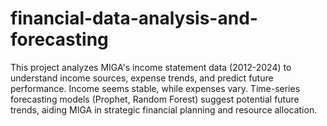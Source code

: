 # financial-data-analysis-and-forecasting
This project analyzes MIGA's income statement data (2012-2024) to understand income sources, expense trends, and predict future performance. Income seems stable, while expenses vary. Time-series forecasting models (Prophet, Random Forest) suggest potential future trends, aiding MIGA in strategic financial planning and resource allocation.
